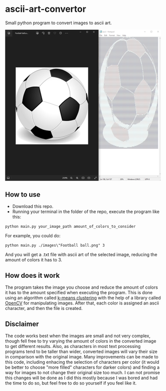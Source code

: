 # ascii-art-convertor
Small python program to convert images to ascii art.

![image](images\Demonstration.png)

## How to use

* Download this repo.
* Running your terminal in the folder of the repo, execute the program like this:
```
python main.py your_image_path amount_of_colors_to_consider
```
For example, you could do:
```
python main.py ./images\"Football ball.png" 3
```
And you will get a .txt file with ascii art of the selected image, reducing the amount of colors it has to 3.

## How does it work

The program takes the image you choose and reduce the amount of colors it has to the amount specified when executing the program. This is done using an algorithm called [k-means clustering](https://en.wikipedia.org/wiki/K-means_clustering) with the help of a library called [OpenCV](https://docs.opencv.org/3.4/index.html) for manipulating images. After that, each color is assigned an ascii character, and then the file is created.

## Disclaimer

The code works best when the images are small and not very complex, though fell free to try varying the amount of colors in the converted image to get different results. Also, as characters in most text processing programs tend to be taller than wider, converted images will vary their size in comparison with the original image.
Many improvements can be made to this code, including enhacing the selection of characters per color (it would be better to choose "more filled" characters for darker colors) and finding a way for images to not change their original size too much. I can not promise this changes will be done as I did this mostly because I was bored and had the time to do so, but feel free to do so yourself if you feel like it.